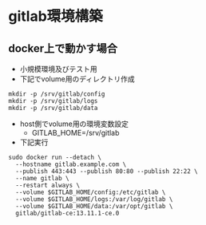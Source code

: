 # gitlab環境構築

## docker上で動かす場合

* 小規模環境及びテスト用
* 下記でvolume用のディレクトリ作成

```
mkdir -p /srv/gitlab/config
mkdir -p /srv/gitlab/logs
mkdir -p /srv/gitlab/data
```

* host側でvolume用の環境変数設定
  * GITLAB_HOME=/srv/gitlab
* 下記実行

```
sudo docker run --detach \
  --hostname gitlab.example.com \
  --publish 443:443 --publish 80:80 --publish 22:22 \
  --name gitlab \
  --restart always \
  --volume $GITLAB_HOME/config:/etc/gitlab \
  --volume $GITLAB_HOME/logs:/var/log/gitlab \
  --volume $GITLAB_HOME/data:/var/opt/gitlab \
  gitlab/gitlab-ce:13.11.1-ce.0
```

